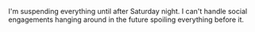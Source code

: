 I'm suspending everything until after Saturday night. I can't handle social engagements hanging around in the future spoiling everything before it.
